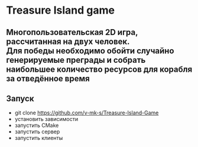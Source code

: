 # Treasure Island game
Многопользовательская 2D игра, рассчитанная на двух человек.  
Для победы необходимо обойти случайно генерируемые преграды и собрать наибольшее количество ресурсов для корабля за отведённое время
----
## Запуск
- git clone https://github.com/v-mk-s/Treasure-Island-Game
- установить зависимости
- запустить CMake
- запустить сервер
- запустить клиенты
